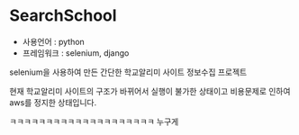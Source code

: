 # SearchSchool

- 사용언어 : python
- 프레임워크 : selenium, django

selenium을 사용하여 만든 간단한 학교알리미 사이트 정보수집 프로젝트

현재 학교알리미 사이트의 구조가 바뀌어서 실행이 불가한 상태이고 비용문제로 인하여 aws를 정지한 상태입니다.

ㅋㅋㅋㅋㅋㅋㅋㅋㅋㅋㅋㅋㅋㅋㅋㅋㅋㅋㅋㅋ
누구게
